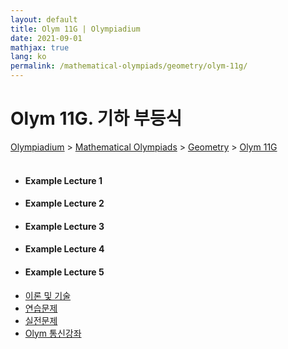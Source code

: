 ```yaml
---
layout: default
title: Olym 11G | Olympiadium
date: 2021-09-01
mathjax: true
lang: ko
permalink: /mathematical-olympiads/geometry/olym-11g/
---
```

<h1>Olym 11G. 기하 부등식 </h1>
<a href="{{ site.homeurl }}">Olympiadium</a> > <a href="{{ site.homeurl }}mathematical-olympiads/">Mathematical Olympiads</a> > <a href="{{ site.homeurl }}mathematical-olympiads/geometry/">Geometry</a> > <a href="{{ site.homeurl }}mathematical-olympiads/geometry/olym-11g/">Olym 11G</a><br><br>
<div class="row">
<div class="6u 12u$(medium)">
<ul>
  <li><h4>Example Lecture 1</h4></li>
  <li><h4>Example Lecture 2</h4></li>
  <li><h4>Example Lecture 3</h4></li>
  <li><h4>Example Lecture 4</h4></li>
  <li><h4>Example Lecture 5</h4></li>
</ul>
</div>
<div class="6u$ 12u$(medium)">
<ul class="actions vertical">
  <li><a href="{{ site.baseurl }}{{ page.permalink }}theorems-and-techniques" class="button fit mid">이론 및 기술</a></li>
  <li><a href="{{ site.baseurl }}{{ page.permalink }}exercise-problems" class="button fit mid">연습문제</a></li>
  <li><a href="{{ site.baseurl }}{{ page.permalink }}practice-problems" class="button fit mid">실전문제</a></li>
  <li><a href="{{ site.baseurl }}{{ page.permalink }}olym-handouts" class="button fit mid">Olym 통신강좌</a></li>
</ul>
</div>
</div>
